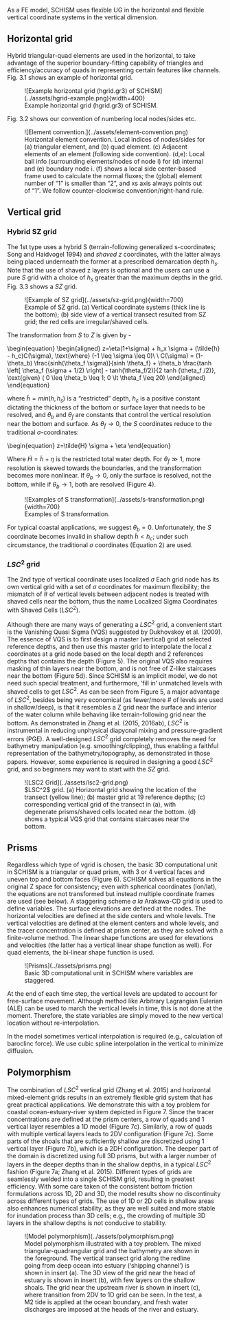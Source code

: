 As a FE model, SCHISM uses flexible UG in the horizontal and flexible vertical coordinate systems in the vertical dimension. 

## Horizontal grid
Hybrid triangular-quad elements are used in the horizontal, to take advantage of the superior boundary-fitting capability of triangles and efficiency/accuracy of quads in representing certain features like channels. Fig. 3.1 shows an example of horizontal grid.

<figure markdown>
![Example horizontal grid (hgrid.gr3) of SCHISM](../assets/hgrid-example.png){width=400}
<figcaption>Example horizontal grid (hgrid.gr3) of SCHISM.</figcaption>
</figure>

Fig. 3.2 shows our convention of numbering local nodes/sides etc.

<figure markdown>
![Element convention.](../assets/element-convention.png)
<figcaption>Horizontal element convention. Local indices of nodes/sides for (a) triangular element, and (b) quad element. (c) Adjacent elements of an element (following side convention). (d,e): Local ball info (surrounding elements/nodes of node i) for (d) internal and (e) boundary node i. (f) shows a local side center-based frame used to calculate the normal fluxes; the (global) element number of “1” is smaller than “2”, and xs axis always points out of “1”. We follow counter-clockwise convention/right-hand rule.</figcaption>
</figure>

## Vertical grid
### Hybrid SZ grid
The 1st type uses a hybrid S (terrain-following generalized s-coordinates; Song and Haidvogel 1994) and _shaved z_ coordinates, with the latter always being placed underneath the former at a prescribed demarcation depth $h_s$. Note that the use of shaved z layers is optional and the users can use a pure $S$ grid with a choice of $h_s$ greater than the maximum depths in the grid. Fig. 3.3 shows a $SZ$ grid.

<figure markdown>
![Example of SZ grid](../assets/sz-grid.png){width=700}
<figcaption> Example of SZ grid. (a) Vertical coordinate systems (thick line is the bottom); (b) side view of a vertical transect resulted from SZ grid; the red cells are irregular/shaved cells.</figcaption>
</figure>

The transformation from $S$ to $Z$ is given by - 

\begin{equation}
\begin{aligned}
z=\eta(1+\sigma) + h_x \sigma + (\tilde{h} - h_c)C(\sigma), \text{where} (-1 \leq \sigma \leq 0)\\
\\
C(\sigma) = (1-\theta_b) \frac{sinh(\theta_f \sigma)}{sinh \theta_f} + \theta_b \frac{tanh \left[ \theta_f (\sigma + 1/2) \right] - tanh(\theta_f/2)}{2 tanh (\theta_f /2)}, \text{given} ( 0 \leq \theta_b \leq 1; 0 \lt \theta_f \leq 20)
\end{aligned}
\end{equation}

where $\tilde{h} = min(h, h_s)$ is a “restricted” depth, $h_c$ is a positive constant dictating the thickness of the bottom or surface layer that needs to be resolved, and $\theta_b$ and $\theta_f$ are constants that control the vertical resolution near the bottom and surface. As $\theta_f \rightarrow 0$, the $S$ coordinates reduce to the traditional $\sigma$-coordinates:

\begin{equation}
z=\tilde{H} \sigma + \eta
\end{equation}

Where $\tilde{H} = \tilde{h} + \eta$ is the restricted total water depth. For $\theta_f \gg 1$, more resolution is skewed towards the boundaries, and the transformation becomes more nonlinear. If $\theta_b \rightarrow 0$, only the surface is resolved, not the bottom, while if $\theta_b \rightarrow 1$, both are resolved (Figure 4).

<figure markdown>
![Examples of S transformation](../assets/s-transformation.png){width=700}
<figcaption> Examples of S transformation.</figcaption>
</figure>

For typical coastal applications, we suggest $\theta_b = 0$. Unfortunately, the $S$ coordinate becomes invalid in shallow depth $\tilde{h} \lt h_c$; under such circumstance, the traditional $\sigma$ coordinates (Equation 2) are used.

### $LSC^2$ grid
The 2nd type of vertical coordinate uses localized $\sigma$ Each grid node has its own vertical grid with a set of $\sigma$ coordinates for maximum flexibility; the mismatch of # of vertical levels between adjacent nodes is treated with shaved cells near the bottom, thus the name Localized Sigma Coordinates with Shaved Cells ($LSC^2$).

Although there are many ways of generating a $LSC^2$ grid, a convenient start is the Vanishing Quasi Sigma (VQS) suggested by Dukhovskoy et al. (2009). The essence of VQS is to first design a master (vertical) grid at selected reference depths, and then use this master grid to interpolate the local z coordinates at a grid node based on the local depth and 2 references depths that contains the depth (Figure 5). The original VQS also requires masking of thin layers near the bottom, and is not free of Z-like staircases near the bottom (Figure 5d). Since SCHISM is an implicit model, we do not need such special treatment, and furthermore, ‘fill in’ unmatched levels with shaved cells to get $LSC^2$. As can be seen from Figure 5, a major advantage of $LSC^2$, besides being very economical (as fewer/more # of levels are used in shallow/deep), is that it resembles a Z grid near the surface and interior of the water column while behaving like terrain-following grid near the bottom. As demonstrated in Zhang et al. (2015, 2016ab), $LSC^2$ is instrumental in reducing unphysical diapycnal mixing and pressure-gradient errors (PGE). A well-designed $LSC^2$ grid completely removes the need for bathymetry manipulation (e.g. smoothing/clipping), thus enabling a faithful representation of the bathymetry/topography, as demonstrated in those papers. However, some experience is required in designing a good $LSC^2$ grid, and so beginners may want to start with the $SZ$ grid.

<figure markdown>
![LSC2 Grid](../assets/lsc2-grid.png)
<figcaption>$LSC^2$ grid. (a) Horizontal grid showing the location of the transect (yellow line); (b) master grid at 19 reference depths; (c) corresponding vertical grid of the transect in (a), with degenerate prisms/shaved cells located near the bottom. (d) shows a typical VQS grid that contains staircases near the bottom.</figcaption>
</figure>

## Prisms
Regardless which type of vgrid is chosen, the basic 3D computational unit in SCHISM is a triangular or quad prism, with 3 or 4 vertical faces and uneven top and bottom faces (Figure 6). SCHISM solves all equations in the original Z space for consistency; even with spherical coordinates (lon/lat), the equations are not transformed but instead multiple coordinate frames are used (see below). A staggering scheme _a la_ Arakawa-CD grid is used to define variables. The surface elevations are defined at the nodes. The horizontal velocities are defined at the side centers and whole levels. The vertical velocities are defined at the element centers and whole levels, and the tracer concentration is defined at prism center, as they are solved with a finite-volume method. The linear shape functions are used for elevations and velocities (the latter has a vertical linear shape function as well). For quad elements, the bi-linear shape function is used.

<figure markdown>
![Prisms](../assets/prisms.png)
<figcaption>Basic 3D computational unit in SCHISM where variables are staggered.</figcaption>
</figure>

At the end of each time step, the vertical levels are updated to account for free-surface movement. Although method like Arbitrary Lagrangian Eulerian (ALE) can be used to march the vertical levels in time, this is not done at the moment. Therefore, the state variables are simply moved to the new vertical location without re-interpolation.

In the model sometimes vertical interpolation is required (e.g., calculation of baroclinc force). We use cubic spline interpolation in the vertical to minimize diffusion.

## Polymorphism
The combination of $LSC^2$ vertical grid (Zhang et al. 2015) and horizontal mixed-element grids results in an extremely flexible grid system that has great practical applications. We demonstrate this with a toy problem for coastal ocean-estuary-river system depicted in Figure 7. Since the tracer concentrations are defined at the prism centers, a row of quads and 1 vertical layer resembles a 1D model (Figure 7c). Similarly, a row of quads with multiple vertical layers leads to 2DV configuration (Figure 7c). Some parts of the shoals that are sufficiently shallow are discretized using 1 vertical layer (Figure 7b), which is a 2DH configuration. The deeper part of the domain is discretized using full 3D prisms, but with a larger number of layers in the deeper depths than in the shallow depths, in a typical $LSC^2$ fashion (Figure 7a; Zhang et al. 2015). Different types of grids are seamlessly welded into a single SCHISM grid, resulting in greatest efficiency. With some care taken of the consistent bottom friction formulations across 1D, 2D and 3D, the model results show no discontinuity across different types of grids. The use of 1D or 2D cells in shallow areas also enhances numerical stability, as they are well suited and more stable for inundation process than 3D cells; e.g., the crowding of multiple 3D layers in the shallow depths is not conducive to stability.

<figure markdown>
![Model polymorphism](../assets/polymorphism.png)
<figcaption>Model polymorphism illustrated with a toy problem. The mixed triangular-quadrangular grid and the bathymetry are shown in the foreground. The vertical transect grid along the redline going from deep ocean into estuary (‘shipping channel’) is shown in insert (a). The 3D view of the grid near the head of estuary is shown in insert (b), with few layers on the shallow shoals. The grid near the upstream river is shown in insert (c), where transition from 2DV to 1D grid can be seen. In the test, a M2 tide is applied at the ocean boundary, and fresh water discharges are imposed at the heads of the river and estuary.</figcaption>
</figure>